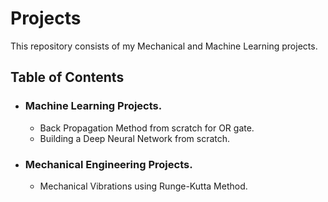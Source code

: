 # Projects
This repository consists of my Mechanical and Machine Learning projects.

## Table of Contents
* ### Machine Learning Projects.
  * Back Propagation Method from scratch for OR gate.
  * Building a Deep Neural Network from scratch.


* ### Mechanical Engineering Projects.
  * Mechanical Vibrations using Runge-Kutta Method.

